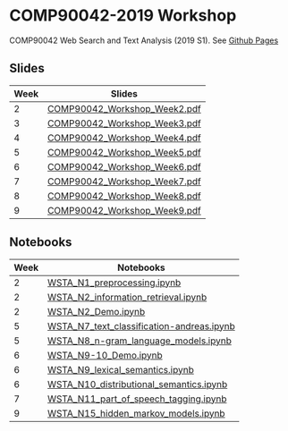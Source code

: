 # COMP90042-2019  Workshop

COMP90042 Web Search and Text Analysis (2019 S1). See [Github Pages](https://zenanz.github.io/comp90042-2019)


## Slides

Week|Slides 
----|--------------------------------
2|[COMP90042_Workshop_Week2.pdf](slides/COMP90042_Workshop_Week2.pdf)
3|[COMP90042_Workshop_Week3.pdf](slides/COMP90042_Workshop_Week3.pdf)
4|[COMP90042_Workshop_Week4.pdf](slides/COMP90042_Workshop_Week4.pdf)
5|[COMP90042_Workshop_Week5.pdf](slides/COMP90042_Workshop_Week5.pdf)
6|[COMP90042_Workshop_Week6.pdf](slides/COMP90042_Workshop_Week6.pdf)
7|[COMP90042_Workshop_Week7.pdf](slides/COMP90042_Workshop_Week7.pdf)
8|[COMP90042_Workshop_Week8.pdf](slides/COMP90042_Workshop_Week8.pdf)
9|[COMP90042_Workshop_Week9.pdf](slides/COMP90042_Workshop_Week9.pdf)

## Notebooks

Week|Notebooks
----|--------------------------------
2|[WSTA_N1_preprocessing.ipynb](ipynb/WSTA_N1_preprocessing.ipynb)
2|[WSTA_N2_information_retrieval.ipynb](ipynb/WSTA_N2_information_retrieval.ipynb)
2|[WSTA_N2_Demo.ipynb](ipynb/WSTA_N2_Demo.ipynb)
5|[WSTA_N7_text_classification-andreas.ipynb](ipynb/WSTA_N7_text_classification-andreas.ipynb)
5|[WSTA_N8_n-gram_language_models.ipynb](ipynb/WSTA_N8_n-gram_language_models.ipynb)
6|[WSTA_N9-10_Demo.ipynb](ipynb/WSTA_N9-10_Demo.ipynb)
6|[WSTA_N9_lexical_semantics.ipynb](ipynb/WSTA_N9_lexical_semantics.ipynb)
6|[WSTA_N10_distributional_semantics.ipynb](ipynb/WSTA_N10_distributional_semantics.ipynb)
7|[WSTA_N11_part_of_speech_tagging.ipynb](ipynb/WSTA_N11_part_of_speech_tagging.ipynb)
9|[WSTA_N15_hidden_markov_models.ipynb](https://github.com/trevorcohn/comp90042/blob/gh-pages/notebooks/WSTA_N15_hidden_markov_models.ipynb)
